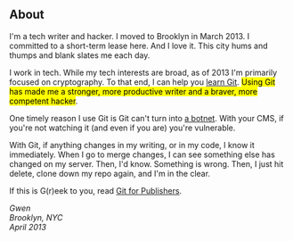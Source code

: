 About
-----

I'm a tech writer and hacker. I moved to Brooklyn in March 2013. I committed to a short-term lease here. And I love it. This city hums and thumps and blank slates me each day.

I work in tech. While my tech interests are broad, as of 2013 I'm primarily focused on cryptography. To that end, I can help you [learn Git](http://git.gwenbell.com/). <mark>Using Git has made me a stronger, more productive writer and a braver, more competent hacker</mark>.

One timely reason I use Git is Git can't turn into [a botnet](http://arstechnica.com/security/2013/04/huge-attack-on-wordpress-sites-could-spawn-never-before-seen-super-botnet/). With your CMS, if you're not watching it (and even if you are) you're vulnerable.

With Git, if anything changes in my writing, or in my code, I know it immediately. When I go to merge changes, I can see something else has changed on my server. Then, I'd know. Something is wrong. Then, I just hit delete, clone down my repo again, and I'm in the clear.

If this is G(r)eek to you, read [Git for Publishers](http://git.gwenbell.com/).

_Gwen_
</br>
_Brooklyn, NYC_
</br>
_April 2013_